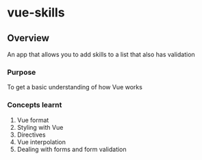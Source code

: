 # vue-skills

## Overview
An app that allows you to add skills to a list that also has validation

### Purpose
To get a basic understanding of how Vue works

### Concepts learnt
1) Vue format
2) Styling with Vue
3) Directives
4) Vue interpolation
5) Dealing with forms and form validation


